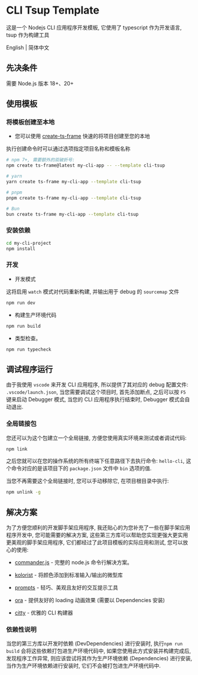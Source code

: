 # CLI Tsup Template

这是一个 Nodejs CLI 应用程序开发模板, 它使用了 typescript 作为开发语言, tsup 作为构建工具

English | 简体中文

## 先决条件

需要 Node.js 版本 18+、20+

## 使用模板

### 将模板创建至本地

- 您可以使用 [create-ts-frame](https://github.com/hacxy/create-ts-frame) 快速的将项目创建至您的本地

执行创建命令时可以通过选项指定项目名称和模板名称

```sh
# npm 7+, 需要额外的双破折号:
npm create ts-frame@latest my-cli-app -- --template cli-tsup

# yarn
yarn create ts-frame my-cli-app --template cli-tsup

# pnpm
pnpm create ts-frame my-cli-app --template cli-tsup

# Bun
bun create ts-frame my-cli-app --template cli-tsup
```

### 安装依赖

```sh
cd my-cli-project
npm install
```

### 开发

- 开发模式

这将启用 `watch` 模式对代码重新构建, 并输出用于 debug 的 `sourcemap` 文件

```sh
npm run dev
```

- 构建生产环境代码

```sh
npm run build
```

- 类型检查。

```sh
npm run typecheck
```

## 调试程序运行

由于我使用 `vscode` 来开发 CLI 应用程序, 所以提供了其对应的 debug 配置文件: `.vscode/launch.json`, 当您需要调试这个项目时, 首先添加断点, 之后可以按 `F5` 键来启动 Debugger 模式, 当您的 CLI 应用程序执行结束时, Debugger 模式会自动退出.

### 全局链接包

您还可以为这个包建立一个全局链接, 方便您使用真实环境来测试或者调试代码:

```sh
npm link
```

之后您就可以在您的操作系统的所有终端下任意路径下去执行命令: `hello-cli`, 这个命令对应的是该项目下的 `package.json` 文件中 `bin` 选项的值.

当您不再需要这个全局链接时, 您可以手动移除它, 在项目根目录中执行:

```sh
npm unlink -g
```

## 解决方案

为了方便您顺利的开发脚手架应用程序, 我还贴心的为您补充了一些在脚手架应用程序开发中, 您可能需要的解决方案, 这些第三方库可以帮助您实现更强大更实用更美观的脚手架应用程序, 它们都经过了此项目模板的实际应用和测试, 您可以放心的使用:

- [commander.js](https://github.com/tj/commander.js) - 完整的 node.js 命令行解决方案。

- [kolorist](https://github.com/marvinhagemeister/kolorist) - 将颜色添加到标准输入/输出的微型库

- [prompts](https://github.com/terkelg/prompts) - 轻巧、美观且友好的交互提示工具

- [ora](https://github.com/sindresorhus/ora) - 提供友好的 loading 动画效果 (需要以 Dependencies 安装)

- [citty](https://github.com/unjs/citty) - 优雅的 CLI 构建器

### 依赖性说明

当您的第三方库以开发时依赖 (DevDependencies) 进行安装时, 执行`npm run build` 会将这些依赖打包进生产环境代码中, 如果您使用此方式安装并构建完成后, 发现程序工作异常, 则应该尝试将其作为生产环境依赖 (Dependencies) 进行安装, 当作为生产环境依赖进行安装时, 它们不会被打包进生产环境代码中.
